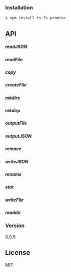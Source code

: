 ### Installation

```sh
$ npm install ts-fs-promise
```

## API

##### readJSON
##### readFile
##### copy
##### createFile
##### mkdirs
##### mkdirp
##### outputFile
##### outputJSON
##### remove
##### writeJSON
##### rename
##### stat
##### writeFile
##### readdir

### Version
0.0.5

License
----

MIT
